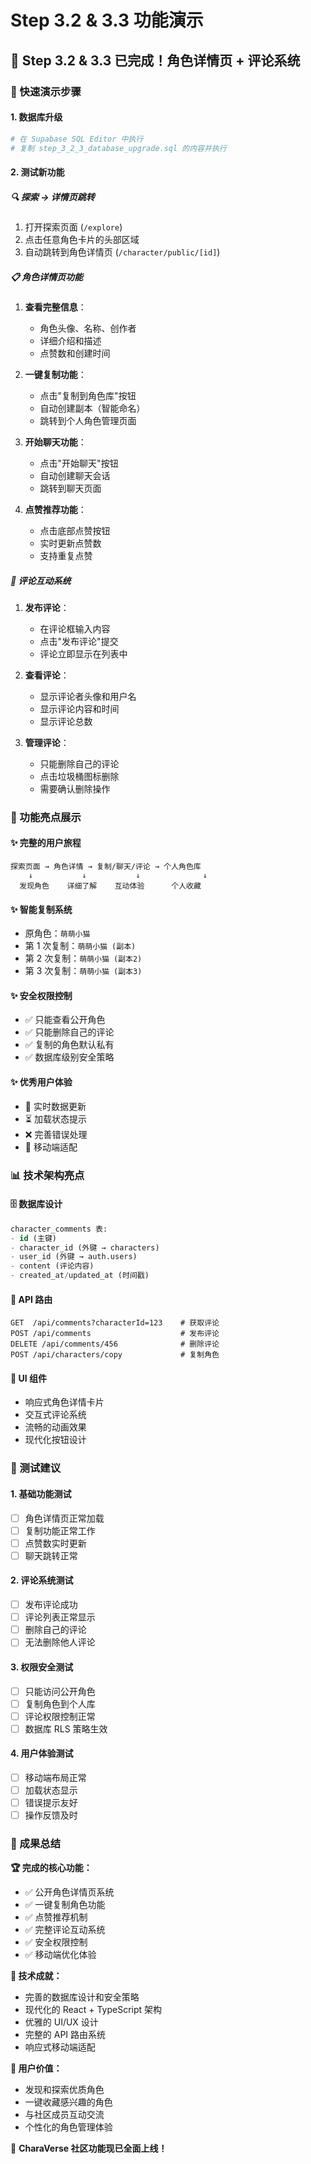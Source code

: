 # Step 3.2 & 3.3 功能演示

## 🎉 Step 3.2 & 3.3 已完成！角色详情页 + 评论系统

### 🚀 快速演示步骤

#### 1. 数据库升级

```bash
# 在 Supabase SQL Editor 中执行
# 复制 step_3_2_3_database_upgrade.sql 的内容并执行
```

#### 2. 测试新功能

##### 🔍 **探索 → 详情页跳转**

1. 打开探索页面 (`/explore`)
2. 点击任意角色卡片的头部区域
3. 自动跳转到角色详情页 (`/character/public/[id]`)

##### 📋 **角色详情页功能**

1. **查看完整信息**：

   - 角色头像、名称、创作者
   - 详细介绍和描述
   - 点赞数和创建时间

2. **一键复制功能**：

   - 点击"复制到角色库"按钮
   - 自动创建副本（智能命名）
   - 跳转到个人角色管理页面

3. **开始聊天功能**：

   - 点击"开始聊天"按钮
   - 自动创建聊天会话
   - 跳转到聊天页面

4. **点赞推荐功能**：
   - 点击底部点赞按钮
   - 实时更新点赞数
   - 支持重复点赞

##### 💬 **评论互动系统**

1. **发布评论**：

   - 在评论框输入内容
   - 点击"发布评论"提交
   - 评论立即显示在列表中

2. **查看评论**：

   - 显示评论者头像和用户名
   - 显示评论内容和时间
   - 显示评论总数

3. **管理评论**：
   - 只能删除自己的评论
   - 点击垃圾桶图标删除
   - 需要确认删除操作

### 🎯 功能亮点展示

#### ✨ **完整的用户旅程**

```
探索页面 → 角色详情 → 复制/聊天/评论 → 个人角色库
    ↓           ↓           ↓              ↓
  发现角色    详细了解    互动体验      个人收藏
```

#### ✨ **智能复制系统**

- 原角色：`萌萌小猫`
- 第 1 次复制：`萌萌小猫 (副本)`
- 第 2 次复制：`萌萌小猫 (副本2)`
- 第 3 次复制：`萌萌小猫 (副本3)`

#### ✨ **安全权限控制**

- ✅ 只能查看公开角色
- ✅ 只能删除自己的评论
- ✅ 复制的角色默认私有
- ✅ 数据库级别安全策略

#### ✨ **优秀用户体验**

- 🔄 实时数据更新
- ⏳ 加载状态提示
- ❌ 完善错误处理
- 📱 移动端适配

### 📊 技术架构亮点

#### 🗄️ **数据库设计**

```sql
character_comments 表:
- id (主键)
- character_id (外键 → characters)
- user_id (外键 → auth.users)
- content (评论内容)
- created_at/updated_at (时间戳)
```

#### 🔌 **API 路由**

```
GET  /api/comments?characterId=123    # 获取评论
POST /api/comments                    # 发布评论
DELETE /api/comments/456              # 删除评论
POST /api/characters/copy             # 复制角色
```

#### 🎨 **UI 组件**

- 响应式角色详情卡片
- 交互式评论系统
- 流畅的动画效果
- 现代化按钮设计

### 🧪 测试建议

#### 1. **基础功能测试**

- [ ] 角色详情页正常加载
- [ ] 复制功能正常工作
- [ ] 点赞数实时更新
- [ ] 聊天跳转正常

#### 2. **评论系统测试**

- [ ] 发布评论成功
- [ ] 评论列表正常显示
- [ ] 删除自己的评论
- [ ] 无法删除他人评论

#### 3. **权限安全测试**

- [ ] 只能访问公开角色
- [ ] 复制角色到个人库
- [ ] 评论权限控制正常
- [ ] 数据库 RLS 策略生效

#### 4. **用户体验测试**

- [ ] 移动端布局正常
- [ ] 加载状态显示
- [ ] 错误提示友好
- [ ] 操作反馈及时

### 🎊 成果总结

**🏆 完成的核心功能：**

- ✅ 公开角色详情页系统
- ✅ 一键复制角色功能
- ✅ 点赞推荐机制
- ✅ 完整评论互动系统
- ✅ 安全权限控制
- ✅ 移动端优化体验

**🚀 技术成就：**

- 完善的数据库设计和安全策略
- 现代化的 React + TypeScript 架构
- 优雅的 UI/UX 设计
- 完整的 API 路由系统
- 响应式移动端适配

**🌟 用户价值：**

- 发现和探索优质角色
- 一键收藏感兴趣的角色
- 与社区成员互动交流
- 个性化的角色管理体验

🎉 **CharaVerse 社区功能现已全面上线！**
